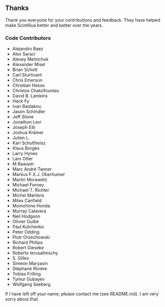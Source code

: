 ## Thanks

Thank you everyone for your contributions and feedback. They have helped make
Scintillua better and better over the years.

### Code Contributors

* Alejandro Baez
* Alex Saraci
* Alexey Melnichuk
* Alexander Misel
* Brian Schott
* Carl Sturtivant
* Chris Emerson
* Christian Hesse
* Christos Chatzifountas
* David B. Lamkins
* Heck Fy
* Ivan Baidakou
* Jason Schindler
* Jeff Stone
* Jonathon Levi
* Joseph Eib
* Joshua Krämer
* Julien L.
* Karl Schultheisz
* Klaus Borges
* Larry Hynes
* Lars Otter
* M Rawash
* Marc André Tanner
* Markus F.X.J. Oberhumer
* Martin Morawetz
* Michael Forney
* Michael T. Richter
* Michel Martens
* Miles Canfield
* Momohime Honda
* Murray Calavera
* Neil Hodgson
* Olivier Guibé
* Paul Kulchenko
* Peter Odding
* Piotr Orzechowski
* Richard Philips
* Robert Gieseke
* Roberto Ierusalimschy
* S\. Gilles
* Simeon Maryasin
* Stéphane Rivière
* Tobias Frilling
* Tymur Gubayev
* Wolfgang Seeberg

If I have left off your name, please contact me (see README.md). I am very sorry
about that.
